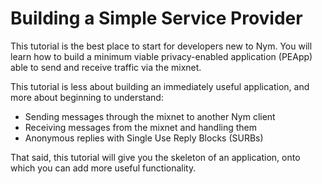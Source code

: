 # Building a Simple Service Provider

This tutorial is the best place to start for developers new to Nym. You will learn how to build a minimum viable privacy-enabled application (PEApp) able to send and receive traffic via the mixnet.

This tutorial is less about building an immediately useful application, and more about beginning to understand:
* Sending messages through the mixnet to another Nym client  
* Receiving messages from the mixnet and handling them 
* Anonymous replies with Single Use Reply Blocks (SURBs)

That said, this tutorial will give you the skeleton of an application, onto which you can add more useful functionality. 












    

    





    



   
